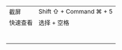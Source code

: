 |          |                         |
| -------- | ----------------------- |
| 截屏     | Shift ⇧ + Command ⌘ + 5 |
| 快速查看 | 选择 + 空格             |
|          |                         |
|          |                         |
|          |                         |
|          |                         |
|          |                         |
|          |                         |
|          |                         |

